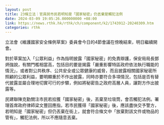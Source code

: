 ```yaml
---
layout: post
title: 23條立法｜官員說市民若明知是「國家秘密」仍丟棄是觸犯法例
date: 2024-03-09 19:05:26.000000000 +08:00
link: https://news.rthk.hk/rthk/ch/component/k2/1743912-20240309.htm
categories: rthk
---
```


立法會《維護國家安全條例草案》委員會今日的4節會議在傍晚結束，明日繼續開會。

對於草案加入「公眾利益」作為指明披露「國家秘密」的免責辯護，保安局局長鄧炳強說，有關門檻相當高，包括目的要是揭露「嚴重影響特區政府依法執行職能的情況」，或者對公共秩序、公共安全或公眾健康的威脅，而且披露相關國家秘密所照顧的公眾利益，要明顯重於不作出披露，同時亦要符合多項情況，包括是否有替代披露並屬合理地切實可行的步驟，例如將秘密告之政府高層人員，讓對方作出披露等。

民建聯陳克勤關注市民若拾獲「國家秘密」後，丟棄至垃圾筒，會否觸犯法例。署理首席政府律師梁文豐回應指，若市民獲得「國家秘密」後，應該盡快交予警方，若明知是「國家秘密」但仍丟棄在街上，就會符合條文中「放棄對該文件或物品的管有」，觸犯法例，所以不應隨意丟棄。
